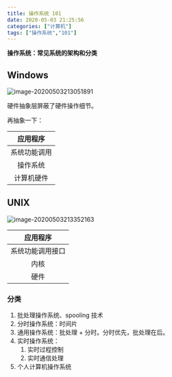 ```yaml
---
title: 操作系统 101
date: 2020-05-03 21:25:56
categories: ["计算机"]
tags: ["操作系统","101"]
---
```


**操作系统：**常见系统的**架构和分类**

<!--more-->



## Windows

![image-20200503213051891](image-20200503213051891.png)

硬件抽象层屏蔽了硬件操作细节。

再抽象一下：

|   应用程序   |
| :----------: |
| 系统功能调用 |
|   操作系统   |
|  计算机硬件  |



## UNIX

![image-20200503213352163](image-20200503213352163.png)

|     应用程序     |
| :--------------: |
| 系统功能调用接口 |
|       内核       |
|       硬件       |



### 分类

1. 批处理操作系统、spooling 技术
2. 分时操作系统：时间片
3. 通用操作系统：批处理 + 分时。分时优先，批处理在后。
4. 实时操作系统：
   1. 实时过程控制
   2. 实时通信处理
5. 个人计算机操作系统

